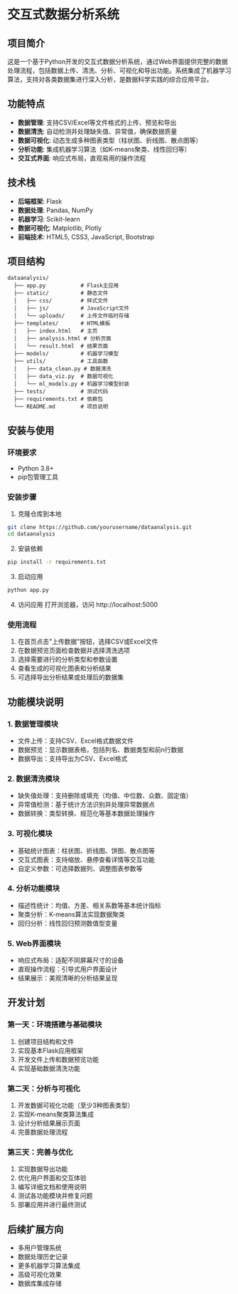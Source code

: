 # 交互式数据分析系统

## 项目简介
这是一个基于Python开发的交互式数据分析系统，通过Web界面提供完整的数据处理流程，包括数据上传、清洗、分析、可视化和导出功能。系统集成了机器学习算法，支持对各类数据集进行深入分析，是数据科学实践的综合应用平台。

## 功能特点
- **数据管理**: 支持CSV/Excel等文件格式的上传、预览和导出
- **数据清洗**: 自动检测并处理缺失值、异常值，确保数据质量
- **数据可视化**: 动态生成多种图表类型（柱状图、折线图、散点图等）
- **分析功能**: 集成机器学习算法（如K-means聚类、线性回归等）
- **交互式界面**: 响应式布局，直观易用的操作流程

## 技术栈
- **后端框架**: Flask
- **数据处理**: Pandas, NumPy
- **机器学习**: Scikit-learn
- **数据可视化**: Matplotlib, Plotly
- **前端技术**: HTML5, CSS3, JavaScript, Bootstrap

## 项目结构
```
dataanalysis/
  ├── app.py           # Flask主应用
  ├── static/          # 静态文件
  │   ├── css/         # 样式文件
  │   ├── js/          # JavaScript文件
  │   └── uploads/     # 上传文件临时存储
  ├── templates/       # HTML模板
  │   ├── index.html   # 主页
  │   ├── analysis.html # 分析页面
  │   └── result.html  # 结果页面
  ├── models/          # 机器学习模型
  ├── utils/           # 工具函数
  │   ├── data_clean.py # 数据清洗
  │   ├── data_viz.py  # 数据可视化
  │   └── ml_models.py # 机器学习模型封装
  ├── tests/           # 测试代码
  ├── requirements.txt # 依赖包
  └── README.md        # 项目说明
```

## 安装与使用
### 环境要求
- Python 3.8+
- pip包管理工具

### 安装步骤
1. 克隆仓库到本地
```bash
git clone https://github.com/yourusername/dataanalysis.git
cd dataanalysis
```

2. 安装依赖
```bash
pip install -r requirements.txt
```

3. 启动应用
```bash
python app.py
```

4. 访问应用
打开浏览器，访问 http://localhost:5000

### 使用流程
1. 在首页点击"上传数据"按钮，选择CSV或Excel文件
2. 在数据预览页面检查数据并选择清洗选项
3. 选择需要进行的分析类型和参数设置
4. 查看生成的可视化图表和分析结果
5. 可选择导出分析结果或处理后的数据集

## 功能模块说明
### 1. 数据管理模块
- 文件上传：支持CSV、Excel格式数据文件
- 数据预览：显示数据表格，包括列名、数据类型和前n行数据
- 数据导出：支持导出为CSV、Excel格式

### 2. 数据清洗模块
- 缺失值处理：支持删除或填充（均值、中位数、众数、固定值）
- 异常值检测：基于统计方法识别并处理异常数据点
- 数据转换：类型转换、规范化等基本数据处理操作

### 3. 可视化模块
- 基础统计图表：柱状图、折线图、饼图、散点图等
- 交互式图表：支持缩放、悬停查看详情等交互功能
- 自定义参数：可选择数据列、调整图表参数等

### 4. 分析功能模块
- 描述性统计：均值、方差、相关系数等基本统计指标
- 聚类分析：K-means算法实现数据聚类
- 回归分析：线性回归预测数值型变量

### 5. Web界面模块
- 响应式布局：适配不同屏幕尺寸的设备
- 直观操作流程：引导式用户界面设计
- 结果展示：美观清晰的分析结果呈现

## 开发计划
### 第一天：环境搭建与基础模块
1. 创建项目结构和文件
2. 实现基本Flask应用框架
3. 开发文件上传和数据预览功能
4. 实现基础数据清洗功能

### 第二天：分析与可视化
1. 开发数据可视化功能（至少3种图表类型）
2. 实现K-means聚类算法集成
3. 设计分析结果展示页面
4. 完善数据处理流程

### 第三天：完善与优化
1. 实现数据导出功能
2. 优化用户界面和交互体验
3. 编写详细文档和使用说明
4. 测试各功能模块并修复问题
5. 部署应用并进行最终测试

## 后续扩展方向
- 多用户管理系统
- 数据处理历史记录
- 更多机器学习算法集成
- 高级可视化效果
- 数据库集成存储 